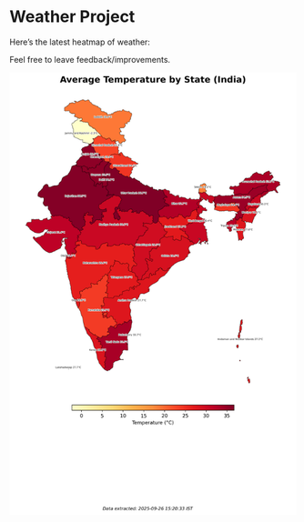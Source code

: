 # Weather Project

Here’s the latest heatmap of weather:

Feel free to leave feedback/improvements.

![India Heatmap](docs/assets/india_heatmap.png?v=D661EB)
